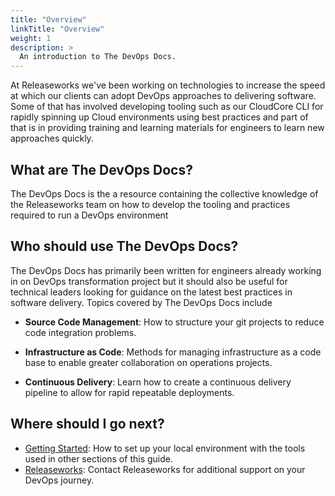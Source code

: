 ```yaml
---
title: "Overview"
linkTitle: "Overview"
weight: 1
description: >
  An introduction to The DevOps Docs.
---
```


At Releaseworks we've been working on technologies to increase the speed at which our clients can adopt DevOps approaches to delivering software. Some of that has involved developing tooling such as our CloudCore CLI for rapidly spinning up Cloud environments using best practices and part of that is in providing training and learning materials for engineers to learn new approaches quickly.

## What are The DevOps Docs?

The DevOps Docs is the a resource containing the collective knowledge of the Releaseworks team on how to develop the tooling and practices required to run a DevOps environment

## Who should use The DevOps Docs?

The DevOps Docs has primarily been written for engineers already working in on DevOps transformation project but it should also be useful for technical leaders looking for guidance on the latest best practices in software delivery. Topics covered by The DevOps Docs include

* **Source Code Management**: How to structure your git projects to reduce code integration problems.

* **Infrastructure as Code**: Methods for managing infrastructure as a code base to enable greater collaboration on operations projects.

* **Continuous Delivery**: Learn how to create a continuous delivery pipeline to allow for rapid repeatable deployments.

## Where should I go next?

* [Getting Started](/getting-started/): How to set up your local environment with the tools used in other sections of this guide.
* [Releaseworks](https://release.works): Contact Releaseworks for additional support on your DevOps journey.

